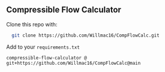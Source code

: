 ## Compressible Flow Calculator

Clone this repo with:

```bash
  git clone https://github.com/Willmac16/CompFlowCalc.git
```

Add to your `requirements.txt`
```
compressible-flow-calculator @ git+https://github.com/Willmac16/CompFlowCalc@main
```
